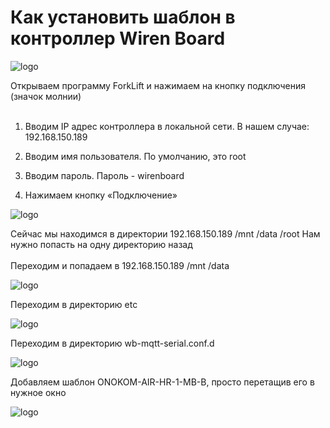 # Как установить шаблон в контроллер Wiren Board

<img src="https://onokom.ru/img/index/posti-novosti/podklyuchaem-kondicioner-haier-flexis-super-match-as25s2sf1fa-g-v-umnyj-dom-wirenboard-cherez-shlyuz-onokom-hr-1-mb-b-b-apple-home-yandex-alisa-spruthub-i-spruthome/100-otkryvaem-programmu-forklift-i-nazhimaem-na-knopku-podklyucheniya-znachok-molnii.webp" alt="logo"/> 

 Открываем программу ForkLift и нажимаем на кнопку подключения (значок молнии)<br><br>

1. Вводим IP адрес контроллера в локальной сети. В нашем случае: <span>192.168.150.189</span><br>

2. Вводим имя пользователя. По умолчанию, это <span>root</span><br>

3. Вводим пароль. Пароль - <span>wirenboard</span><br>

4. Нажимаем кнопку <span>«Подключение»</span><br>

<img src="https://onokom.ru/img/index/posti-novosti/podklyuchaem-kondicioner-haier-flexis-super-match-as25s2sf1fa-g-v-umnyj-dom-wirenboard-cherez-shlyuz-onokom-hr-1-mb-b-b-apple-home-yandex-alisa-spruthub-i-spruthome/101-sejchas-my-nahodimsya-v-direktorii-192-168-150-189mntdataroot.webp" alt="logo"/> 

Сейчас мы находимся в директории 192.168.150.189 /mnt /data /root
Нам нужно попасть на одну директорию назад<br><br>
Переходим и попадаем в 192.168.150.189 /mnt /data

<img src="https://onokom.ru/img/index/posti-novosti/podklyuchaem-kondicioner-haier-flexis-super-match-as25s2sf1fa-g-v-umnyj-dom-wirenboard-cherez-shlyuz-onokom-hr-1-mb-b-b-apple-home-yandex-alisa-spruthub-i-spruthome/102-perekhodim-v-direktoriyu-etc.webp" alt="logo"/> 

Переходим в директорию etc


<img src="https://onokom.ru/img/index/posti-novosti/podklyuchaem-kondicioner-haier-flexis-super-match-as25s2sf1fa-g-v-umnyj-dom-wirenboard-cherez-shlyuz-onokom-hr-1-mb-b-b-apple-home-yandex-alisa-spruthub-i-spruthome/103-perekhodim-v-direktoriyu-wb-mqtt-serial-conf-d.webp" alt="logo"/> 

Переходим в директорию wb-mqtt-serial.conf.d

<img src="https://onokom.ru/img/index/posti-novosti/podklyuchaem-kondicioner-haier-flexis-super-match-as25s2sf1fa-g-v-umnyj-dom-wirenboard-cherez-shlyuz-onokom-hr-1-mb-b-b-apple-home-yandex-alisa-spruthub-i-spruthome/104-perekhodim-v-direktoriyu-templates.webp" alt="logo"/> 


Добавляем шаблон ONOKOM-AIR-HR-1-MB-B, просто перетащив его в нужное окно


<img src="https://onokom.ru/img/index/posti-novosti/podklyuchaem-kondicioner-haier-flexis-super-match-as25s2sf1fa-g-v-umnyj-dom-wirenboard-cherez-shlyuz-onokom-hr-1-mb-b-b-apple-home-yandex-alisa-spruthub-i-spruthome/104-perekhodim-v-direktoriyu-templates.webp" alt="logo"/> 

